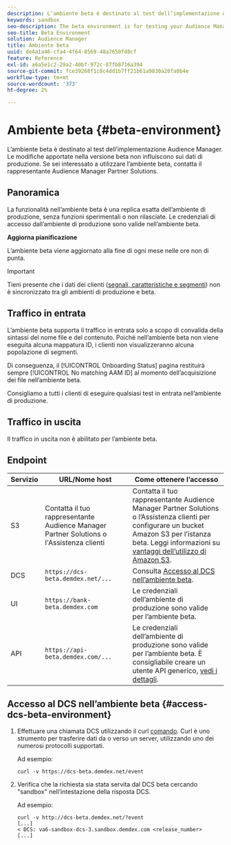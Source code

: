 ```yaml
---
description: L’ambiente beta è destinato al test dell’implementazione Audience Manager. Le modifiche apportate nella versione beta non influiscono sui dati di produzione. Se sei interessato a utilizzare l’ambiente beta, contatta il rappresentante Audience Manager Partner Solutions.
keywords: sandbox
seo-description: The beta environment is for testing your Audience Manager implementation. Changes made in beta do not affect production data. Contact your Audience Manager Partner Solutions representative if you're interested in using the beta environment.
seo-title: Beta Environment
solution: Audience Manager
title: Ambiente beta
uuid: de4a1a46-cfa4-4f64-8569-48a7650fd8cf
feature: Reference
exl-id: a6a5e1c2-29a2-40bf-972c-87fb8716a394
source-git-commit: fce39268f1c8c4dd1b7ff21b61a9830a20fa0b4e
workflow-type: tm+mt
source-wordcount: '373'
ht-degree: 2%

---
```


# Ambiente beta {#beta-environment}

L’ambiente beta è destinato al test dell’implementazione Audience Manager. Le modifiche apportate nella versione beta non influiscono sui dati di produzione. Se sei interessato a utilizzare l’ambiente beta, contatta il rappresentante Audience Manager Partner Solutions.

## Panoramica

La funzionalità nell’ambiente beta è una replica esatta dell’ambiente di produzione, senza funzioni sperimentali o non rilasciate. Le credenziali di accesso dall’ambiente di produzione sono valide nell’ambiente beta.

**Aggiorna pianificazione**

L’ambiente beta viene aggiornato alla fine di ogni mese nelle ore non di punta.

>[!IMPORTANT]
>
>Tieni presente che i dati dei clienti ([segnali, caratteristiche e segmenti](https://experienceleague.adobe.com/docs/audience-manager/user-guide/reference/signal-trait-segment.html?lang=en)) non è sincronizzato tra gli ambienti di produzione e beta.

## Traffico in entrata

L’ambiente beta supporta il traffico in entrata solo a scopo di convalida della sintassi del nome file e del contenuto. Poiché nell’ambiente beta non viene eseguita alcuna mappatura ID, i clienti non visualizzeranno alcuna popolazione di segmenti.

Di conseguenza, il [!UICONTROL Onboarding Status] pagina restituirà sempre [!UICONTROL No matching AAM ID] al momento dell’acquisizione dei file nell’ambiente beta.

Consigliamo a tutti i clienti di eseguire qualsiasi test in entrata nell’ambiente di produzione.

## Traffico in uscita

Il traffico in uscita non è abilitato per l’ambiente beta.

## Endpoint

| Servizio | URL/Nome host | Come ottenere l’accesso |
|--- |--- | --- |
| S3 | Contatta il tuo rappresentante Audience Manager Partner Solutions o l&#39;Assistenza clienti | Contatta il tuo rappresentante Audience Manager Partner Solutions o l’Assistenza clienti per configurare un bucket Amazon S3 per l’istanza beta. Leggi informazioni su [vantaggi dell’utilizzo di Amazon S3](../reference/amazon-s3.md). |
| DCS | `https://dcs-beta.demdex.net/...` | Consulta [Accesso al DCS nell’ambiente beta](../reference/beta-environment.md#access-dcs-beta-environment). |
| UI | `https://bank-beta.demdex.com` | Le credenziali dell’ambiente di produzione sono valide per l’ambiente beta. |
| API | `https://api-beta.demdex.com/...` | Le credenziali dell’ambiente di produzione sono valide per l’ambiente beta. È consigliabile creare un utente API generico, [vedi i dettagli](../api/rest-api-main/aam-api-getting-started.md#requirements). |

## Accesso al DCS nell’ambiente beta {#access-dcs-beta-environment}

1. Effettuare una chiamata DCS utilizzando il curl [comando](https://curl.haxx.se/docs/manpage.html). Curl è uno strumento per trasferire dati da o verso un server, utilizzando uno dei numerosi protocolli supportati.

   Ad esempio:

   `curl -v https://dcs-beta.demdex.net/event`

1. Verifica che la richiesta sia stata servita dal DCS beta cercando &quot;sandbox&quot; nell’intestazione della risposta DCS.

   Ad esempio:

   ```
   curl -v http://dcs-beta.demdex.net/?event
   [...]
   < DCS: va6-sandbox-dcs-3.sandbox.demdex.com <release_number>
   [...]
   ```

<!--

1. Determine the load balancer's endpoint IP addresses.

   Run the `dig`  [command](https://en.wikipedia.org/wiki/Dig_(command)) to determine the IP address of the nearest load balancer. The `dig` command queries the Domain Name System and returns the name and IP addresses of the [!DNL Audience Manager] [!UICONTROL Data Collection Servers (DCS)].

   ```
   dig dcs-beta.demdex.net
   ...
   dcs-sandbox-1754093861.us-east-1.elb.amazonaws.com. 60 IN A 52.87.15.51
   dcs-sandbox-1754093861.us-east-1.elb.amazonaws.com. 60 IN A 50.16.150.8
   dcs-sandbox-1754093861.us-east-1.elb.amazonaws.com. 60 IN A 52.2.228.100
   ```

2. Using one of the addresses in the above table, add a static DNS entry in the [!DNL /etc/hosts] file.

   On Windows, modify [!DNL c:\WINDOWS\system32\drivers\etc\hosts].

   For example:

   [!DNL 52.87.15.51 *`samplepartner`*.demdex.net]

   >[!NOTE]
   >
   >The addresses change occasionally, so you must keep your [!DNL /etc/hosts] file up to date.

   Additionally, if you need to set up ID synchronization, you must add a similar entry for [!DNL dpm.demdex.net.]

   [!DNL 52.87.15.51 dpm.demdex.net]. 

3. Make a DCS call, using the `curl` [command](https://curl.haxx.se/docs/manpage.html). Curl is a tool to transfer data from or to a server, using one of many supported protocols.

   For example:

   [!DNL https://<domain>/event?product=camera] 

4. Verify that your request was served by the beta DCS by looking for "sandbox" in the DCS response header.

   For example:

   ```
   curl -v https://dcs-beta.demdex.net/?event
   [...]
   < DCS: va6-sandbox-dcs-3.sandbox.demdex.com <release_number>
   [...]
   ```

   -->
